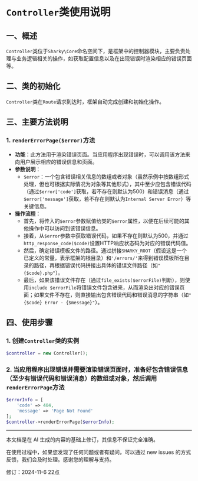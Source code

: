 # `Controller`类使用说明

## 一、概述

`Controller`类位于`Sharky\Core`命名空间下，是框架中的控制器模块，主要负责处理与业务逻辑相关的操作，如获取配置信息以及在出现错误时渲染相应的错误页面等。

## 二、类的初始化

`Controller`类在`Route`请求到达时，框架自动完成创建和初始化操作。

## 三、主要方法说明

### 1. `renderErrorPage($error)`方法

- **功能**：此方法用于渲染错误页面。当应用程序出现错误时，可以调用该方法来向用户展示相应的错误信息和页面。
- **参数说明**：
  - `$error`：一个包含错误相关信息的数组或者对象（虽然示例中按数组形式处理，但也可根据实际情况为对象等其他形式），其中至少应包含错误代码（通过`$error['code']`获取，若不存在则默认为500）和错误消息（通过`$error['message']`获取，若不存在则默认为`Internal Server Error`）等关键信息。
- **操作流程**：
  - 首先，将传入的`$error`参数赋值给类的`$error`属性，以便在后续可能的其他操作中可以访问到该错误信息。
  - 接着，从`$error`参数中获取错误代码，如果不存在则默认为500，并通过`http_response_code($code)`设置HTTP响应状态码为对应的错误代码值。
  - 然后，确定错误模板文件的路径。通过拼接`SHARKY_ROOT`（假设这是一个已定义的常量，表示框架的根目录）和`'/errors/'`来得到错误模板所在目录的路径，再根据错误代码拼接出具体的错误文件路径（如`"{$code}.php"`）。
  - 最后，如果该错误文件存在（通过`file_exists($errorFile)`判断），则使用`include $errorFile`将错误文件包含进来，从而渲染出对应的错误页面；如果文件不存在，则直接输出包含错误代码和错误消息的字符串（如`"{$code} Error - {$message}"`）。

## 四、使用步骤

### 1. 创建`Controller`类的实例

```php
$controller = new Controller();
```

### 2. 当应用程序出现错误并需要渲染错误页面时，准备好包含错误信息（至少有错误代码和错误消息）的数组或对象，然后调用`renderErrorPage`方法

```php
$errorInfo = [
    'code' => 404,
    'message' => 'Page Not Found'
];
$controller->renderErrorPage($errorInfo);
```

---

本文档是在 AI 生成的内容的基础上修订，其信息不保证完全准确。

在使用过程中，如果您发现了任何问题或者有疑问，可以通过 new issues 的方式反馈，我们会及时处理。感谢您的理解与支持。

修订：2024-11-6 22点
